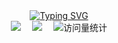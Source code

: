 <div align="center">
    <!-- dynamic typing effect 动态打字效果 -->
    <div align="center">
        <a href="https://blog.sunguoqi.com/">
          <img src="https://readme-typing-svg.demolab.com?font=Fira+Code&pause=1000&width=435&lines=前端笨鸟 欢迎您!&center=true&size=27" alt="Typing SVG" />
        </a>
    </div>
    <!-- profile logo 个人资料徽标 -->
    <div align="center">
        <a href="http://www.janus-c.top/"><img src="https://img.shields.io/badge/Blog-博客-fa8072" /></a>&emsp;
        <a href="https://juejin.cn/user/1433418895468829"><img src="https://img.shields.io/badge/Juejin-掘金-1e80ff" /></a>&emsp;
        <!-- visitor statistics logo 访问量统计徽标 -->
        <img src="https://komarev.com/ghpvc/?username=zhan-hc&label=Views&color=0e75b6&style=flat" alt="访问量统计" />
    </div>
</div>
